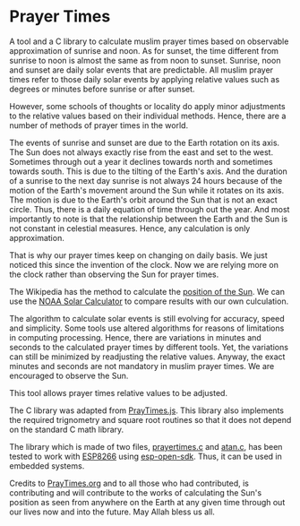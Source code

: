# Prayer Times
A tool and a C library to calculate muslim prayer times based on observable approximation of sunrise and noon. As for sunset, the time different from sunrise to noon is almost the same as from noon to sunset. Sunrise, noon and sunset are daily solar events that are predictable. All muslim prayer times refer to those daily solar events by applying relative values such as degrees or minutes before sunrise or after sunset.

However, some schools of thoughts or locality do apply minor adjustments to the relative values based on their individual methods. Hence, there are a number of methods of prayer times in the world.

The events of sunrise and sunset are due to the Earth rotation on its axis. The Sun does not always exactly rise from the east and set to the west. Sometimes through out a year it declines towards north and sometimes towards south. This is due to the tilting of the Earth's axis. And the duration of a sunrise to the next day sunrise is not always 24 hours because of the motion of the Earth's movement around the Sun while it rotates on its axis. The motion is due to the Earth's orbit around the Sun that is not an exact circle. Thus, there is a daily equation of time through out the year. And most importantly to note is that the relationship between the Earth and the Sun is not constant in celestial measures. Hence, any calculation is only approximation.

That is why our prayer times keep on changing on daily basis. We just noticed this since the invention of the clock. Now we are relying more on the clock rather than observing the Sun for prayer times.

The Wikipedia has the method to calculate the [position of the Sun](https://en.wikipedia.org/wiki/Position_of_the_Sun). We can use the [NOAA Solar Calculator](https://www.esrl.noaa.gov/gmd/grad/solcalc/) to compare results with our own culculation. 

The algorithm to calculate solar events is still evolving for accuracy, speed and simplicity. Some tools use altered algorithms for reasons of limitations in computing processing. Hence, there are variations in minutes and seconds to the calculated prayer times by different tools. Yet, the variations can still be minimized by readjusting the relative values. Anyway, the exact minutes and seconds are not mandatory in muslim prayer times. We are encouraged to observe the Sun.

This tool allows prayer times relative values to be adjusted.

The C library was adapted from [PrayTimes.js](http://praytimes.org/code/). This library also implements the required trignometry and square root routines so that it does not depend on the standard C math library.

The library which is made of two files, [prayertimes.c](https://github.com/chelahmy/prayertimes/blob/master/prayertimes.c) and [atan.c](https://github.com/chelahmy/prayertimes/blob/master/atan.c), has been tested to work with [ESP8266](https://en.wikipedia.org/wiki/ESP8266) using [esp-open-sdk](https://github.com/pfalcon/esp-open-sdk). Thus, it can be used in embedded systems.

Credits to [PrayTimes.org](http://praytimes.org) and to all those who had contributed, is contributing and will contribute to the works of calculating the Sun's position as seen from anywhere on the Earth at any given time through out our lives now and into the future. May Allah bless us all.
